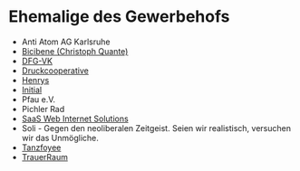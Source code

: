 Ehemalige des Gewerbehofs
=========================

* Anti Atom AG Karlsruhe
* [Bicibene (Christoph Quante)](http://www.bicibene.com/)
* [DFG-VK](http://www.dfg-vk.de/willkommen/)
* [Druckcooperative](http://www.druckcoop.de/)
* [Henrys](http://www.henrys-online.de/)
* [Initial](http://initial-karlsruhe.de/)
* Pfau e.V.
* Pichler Rad
* [SaaS Web Internet Solutions](https://www.saasweb.net/de)
* Soli - Gegen den neoliberalen Zeitgeist. Seien wir realistisch, versuchen wir das Unmögliche.
* [Tanzfoyee](http://www.tanzfoyer.de/)
* [TrauerRaum](http://www.trauerbegleitung.info/)
